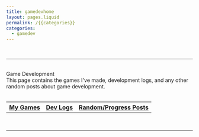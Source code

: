 ```yaml
---
title: gamedevhome
layout: pages.liquid
permalink: /{{categories}}
categories: 
  - gamedev
---
```


<br>
<hr>
<br>
<div class = "title">
Game Development
</div>
<div class = "page-summary">
This page contains the games I've made, development logs, and any other random posts about game development.
</div>
<br>
<div class = "second-header">
<div class = "header-middle">
<table>
<th> <a href= {{site.base_url}}/gamedev/games/index.html> My Games </a></th>
<th> <a href= {{site.base_url}}/gamedev/devlog/index.html> Dev Logs </a> </th>
<th> <a href= {{site.base_url}}/gamdev/blog/index.html> Random/Progress Posts </a> </th>
</table>
</div>
</div>
<br>
<hr>
<br>
